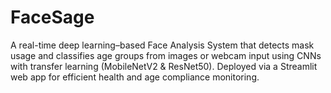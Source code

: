 # FaceSage
A real-time deep learning–based Face Analysis System that detects mask usage and classifies age groups from images or webcam input using CNNs with transfer learning (MobileNetV2 &amp; ResNet50). Deployed via a Streamlit web app for efficient health and age compliance monitoring.
